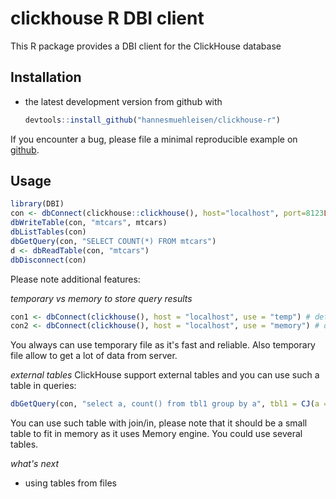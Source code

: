 # clickhouse R DBI client

This R package provides a DBI client for the ClickHouse database

## Installation

* the latest development version from github with

    ```R
    devtools::install_github("hannesmuehleisen/clickhouse-r")
    ```

If you encounter a bug, please file a minimal reproducible example on [github](https://github.com/hannesmuehleisen/clickhouse-r/issues).

## Usage

```R
library(DBI)
con <- dbConnect(clickhouse::clickhouse(), host="localhost", port=8123L, user="default", password="")
dbWriteTable(con, "mtcars", mtcars)
dbListTables(con)
dbGetQuery(con, "SELECT COUNT(*) FROM mtcars")
d <- dbReadTable(con, "mtcars")
dbDisconnect(con)
```

Please note additional features:

*temporary vs memory to store query results*
```R
con1 <- dbConnect(clickhouse(), host = "localhost", use = "temp") # default
con2 <- dbConnect(clickhouse(), host = "localhost", use = "memory") # default
```
You always can use temporary file as it's fast and reliable. Also temporary file allow
to get a lot of data from server. 

*external tables*
ClickHouse support external tables and you can use such a table in queries:
```R
dbGetQuery(con, "select a, count() from tbl1 group by a", tbl1 = CJ(a = 1:3, b = 1:2))
```
You can use such table with join/in, please note that it should be a small table to fit in memory as it uses Memory engine. You could use several tables.

*what's next*
* using tables from files
